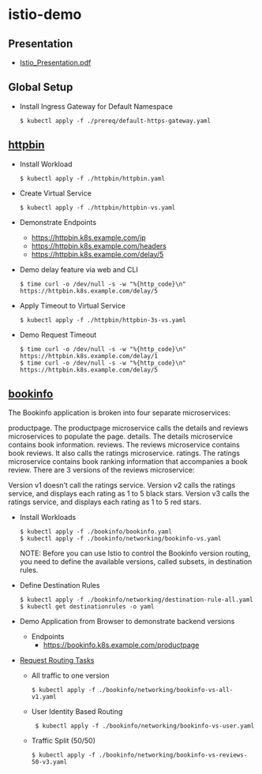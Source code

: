 # istio-demo

## Presentation

  - [Istio_Presentation.pdf](./presentation/Istio_Presentation.pdf)

## Global Setup

  - Install Ingress Gateway for Default Namespace
  
    ```
    $ kubectl apply -f ./prereq/default-https-gateway.yaml
    ```
    
## [httpbin](https://istio.io/docs/tasks/traffic-management/ingress/)

- Install Workload

  ```
  $ kubectl apply -f ./httpbin/httpbin.yaml
  ```
  
- Create Virtual Service
 
   ```
   $ kubectl apply -f ./httpbin/httpbin-vs.yaml
   ```
 
- Demonstrate Endpoints

  - https://httpbin.k8s.example.com/ip
  - https://httpbin.k8s.example.com/headers
  - https://httpbin.k8s.example.com/delay/5

- Demo delay feature via web and CLI

  ```
  $ time curl -o /dev/null -s -w "%{http_code}\n" https://httpbin.k8s.example.com/delay/5
  ```
- Apply Timeout to Virtual Service

  ```
  $ kubectl apply -f ./httpbin/httpbin-3s-vs.yaml
  ```

- Demo Request Timeout

  ```
  $ time curl -o /dev/null -s -w "%{http_code}\n" https://httpbin.k8s.example.com/delay/1
  $ time curl -o /dev/null -s -w "%{http_code}\n" https://httpbin.k8s.example.com/delay/5
  ```
  
## [bookinfo](https://istio.io/docs/examples/bookinfo/)

The Bookinfo application is broken into four separate microservices:

productpage. The productpage microservice calls the details and reviews microservices to populate the page.
details. The details microservice contains book information.
reviews. The reviews microservice contains book reviews. It also calls the ratings microservice.
ratings. The ratings microservice contains book ranking information that accompanies a book review.
There are 3 versions of the reviews microservice:

Version v1 doesn’t call the ratings service.
Version v2 calls the ratings service, and displays each rating as 1 to 5 black stars.
Version v3 calls the ratings service, and displays each rating as 1 to 5 red stars.

- Install Workloads

  ```
  $ kubectl apply -f ./bookinfo/bookinfo.yaml
  $ kubectl apply -f ./bookinfo/networking/bookinfo-vs.yaml
  ```
  
  NOTE: Before you can use Istio to control the Bookinfo version routing, you need to define the available versions, called subsets, in destination rules.
  
- Define Destination Rules

  ```
  $ kubectl apply -f ./bookinfo/networking/destination-rule-all.yaml
  $ kubectl get destinationrules -o yaml
  ```
  
- Demo Application from Browser to demonstrate backend versions

  - Endpoints
    - https://bookinfo.k8s.example.com/productpage

- [Request Routing Tasks](https://istio.io/docs/tasks/traffic-management/request-routing/)
  - All traffic to one version
    
    ```
    $ kubectl apply -f ./bookinfo/networking/bookinfo-vs-all-v1.yaml
    ```
    
  - User Identity Based Routing
  
    ```
     $ kubectl apply -f ./bookinfo/networking/bookinfo-vs-user.yaml
    ```
   
  - Traffic Split (50/50)
   
    ```
    $ kubectl apply -f ./bookinfo/networking/bookinfo-vs-reviews-50-v3.yaml
    ```
    

